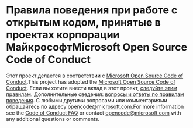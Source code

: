 # <a name="microsoft-open-source-code-of-conduct"></a><span data-ttu-id="8d875-101">Правила поведения при работе с открытым кодом, принятые в проектах корпорации Майкрософт</span><span class="sxs-lookup"><span data-stu-id="8d875-101">Microsoft Open Source Code of Conduct</span></span>

<span data-ttu-id="8d875-102">Этот проект делается в соответствии с [Microsoft Open Source Code of Conduct](https://opensource.microsoft.com/codeofconduct/).</span><span class="sxs-lookup"><span data-stu-id="8d875-102">This project has adopted the [Microsoft Open Source Code of Conduct](https://opensource.microsoft.com/codeofconduct/).</span></span>
<span data-ttu-id="8d875-103">Если вы хотите внести вклад в этот проект, [следуйте этим правилам](https://opensource.microsoft.com/codeofconduct/faq/).
Дополнительные сведения: [вопросы и ответы по правилам поведения](https://opensource.microsoft.com/codeofconduct/faq/). С любыми другими вопросами или комментариями обращайтесь по адресу [opencode@microsoft.com](mailto:opencode@microsoft.com).</span><span class="sxs-lookup"><span data-stu-id="8d875-103">For more information see the [Code of Conduct FAQ](https://opensource.microsoft.com/codeofconduct/faq/) or contact [opencode@microsoft.com](mailto:opencode@microsoft.com) with any additional questions or comments.</span></span>
